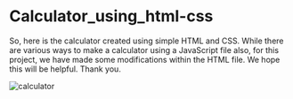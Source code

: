 # Calculator_using_html-css
So, here is the calculator created using simple HTML and CSS. While there are various ways to make a calculator using a JavaScript file also, for this project, we have made some modifications within the HTML file. We hope this will be helpful. Thank you.

![calculator](https://github.com/RohitRana208/Calculator_using_html-css/assets/135816247/91825e77-5a63-40cd-89c3-9058a64df7c3)
